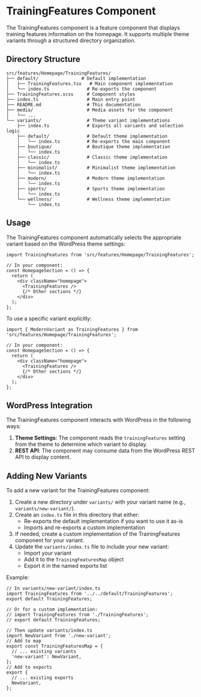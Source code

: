 # TrainingFeatures Component

The TrainingFeatures component is a feature component that displays training features information on the homepage. It supports multiple theme variants through a structured directory organization.

## Directory Structure

```
src/features/Homepage/TrainingFeatures/
├── default/                # Default implementation
│   ├── TrainingFeatures.tsx   # Main component implementation
│   └── index.ts              # Re-exports the component
├── TrainingFeatures.scss     # Component styles
├── index.ts                  # Main entry point
├── README.md                 # This documentation
├── media/                    # Media assets for the component
│   └── ...
└── variants/                 # Theme variant implementations
    ├── index.ts              # Exports all variants and selection logic
    ├── default/              # Default theme implementation
    │   └── index.ts          # Re-exports the main component
    ├── boutique/             # Boutique theme implementation
    │   └── index.ts
    ├── classic/              # Classic theme implementation
    │   └── index.ts
    ├── minimalist/           # Minimalist theme implementation
    │   └── index.ts
    ├── modern/               # Modern theme implementation
    │   └── index.ts
    ├── sports/               # Sports theme implementation
    │   └── index.ts
    └── wellness/             # Wellness theme implementation
        └── index.ts
```

## Usage

The TrainingFeatures component automatically selects the appropriate variant based on the WordPress theme settings:

```tsx
import TrainingFeatures from 'src/features/Homepage/TrainingFeatures';

// In your component:
const HomepageSection = () => {
  return (
    <div className="homepage">
      <TrainingFeatures />
      {/* Other sections */}
    </div>
  );
};
```

To use a specific variant explicitly:

```tsx
import { ModernVariant as TrainingFeatures } from 'src/features/Homepage/TrainingFeatures';

// In your component:
const HomepageSection = () => {
  return (
    <div className="homepage">
      <TrainingFeatures />
      {/* Other sections */}
    </div>
  );
};
```

## WordPress Integration

The TrainingFeatures component interacts with WordPress in the following ways:

1. **Theme Settings**: The component reads the `trainingFeatures` setting from the theme to determine which variant to display.
2. **REST API**: The component may consume data from the WordPress REST API to display content.

## Adding New Variants

To add a new variant for the TrainingFeatures component:

1. Create a new directory under `variants/` with your variant name (e.g., `variants/new-variant/`).
2. Create an `index.ts` file in this directory that either:
   - Re-exports the default implementation if you want to use it as-is
   - Imports and re-exports a custom implementation
3. If needed, create a custom implementation of the TrainingFeatures component for your variant.
4. Update the `variants/index.ts` file to include your new variant:
   - Import your variant
   - Add it to the `TrainingFeaturesMap` object
   - Export it in the named exports list

Example:

```tsx
// In variants/new-variant/index.ts
import TrainingFeatures from '../../default/TrainingFeatures';
export default TrainingFeatures;

// Or for a custom implementation:
// import TrainingFeatures from './TrainingFeatures';
// export default TrainingFeatures;

// Then update variants/index.ts
import NewVariant from './new-variant';
// Add to map
export const TrainingFeaturesMap = {
  // ... existing variants
  'new-variant': NewVariant,
};
// Add to exports
export {
  // ... existing exports
  NewVariant,
};
``` 